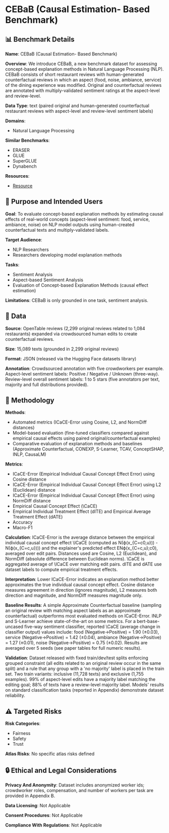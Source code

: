 # CEBaB (Causal Estimation- Based Benchmark)

## 📊 Benchmark Details

**Name**: CEBaB (Causal Estimation- Based Benchmark)

**Overview**: We introduce CEBaB, a new benchmark dataset for assessing concept-based explanation methods in Natural Language Processing (NLP). CEBaB consists of short restaurant reviews with human-generated counterfactual reviews in which an aspect (food, noise, ambiance, service) of the dining experience was modified. Original and counterfactual reviews are annotated with multiply-validated sentiment ratings at the aspect-level and review-level.

**Data Type**: text (paired original and human-generated counterfactual restaurant reviews with aspect-level and review-level sentiment labels)

**Domains**:
- Natural Language Processing

**Similar Benchmarks**:
- ERASER
- GLUE
- SuperGLUE
- Dynabench

**Resources**:
- [Resource](N/A)

## 🎯 Purpose and Intended Users

**Goal**: To evaluate concept-based explanation methods by estimating causal effects of real-world concepts (aspect-level sentiment: food, service, ambiance, noise) on NLP model outputs using human-created counterfactual texts and multiply-validated labels.

**Target Audience**:
- NLP Researchers
- Researchers developing model explanation methods

**Tasks**:
- Sentiment Analysis
- Aspect-based Sentiment Analysis
- Evaluation of Concept-based Explanation Methods (causal effect estimation)

**Limitations**: CEBaB is only grounded in one task, sentiment analysis.

## 💾 Data

**Source**: OpenTable reviews (2,299 original reviews related to 1,084 restaurants) expanded via crowdsourced human edits to create counterfactual reviews.

**Size**: 15,089 texts (grounded in 2,299 original reviews)

**Format**: JSON (released via the Hugging Face datasets library)

**Annotation**: Crowdsourced annotation with five crowdworkers per example. Aspect-level sentiment labels: Positive / Negative / Unknown (three-way). Review-level overall sentiment labels: 1 to 5 stars (five annotators per text, majority and full distributions provided).

## 🔬 Methodology

**Methods**:
- Automated metrics (ICaCE-Error using Cosine, L2, and NormDiff distances)
- Model-based evaluation (fine-tuned classifiers compared against empirical causal effects using paired original/counterfactual examples)
- Comparative evaluation of explanation methods and baselines (Approximate Counterfactual, CONEXP, S-Learner, TCAV, ConceptSHAP, INLP, CausaLM)

**Metrics**:
- ICaCE-Error (Empirical Individual Causal Concept Effect Error) using Cosine distance
- ICaCE-Error (Empirical Individual Causal Concept Effect Error) using L2 (Euclidean) distance
- ICaCE-Error (Empirical Individual Causal Concept Effect Error) using NormDiff distance
- Empirical Causal Concept Effect (\CaCE)
- Empirical Individual Treatment Effect (dITE) and Empirical Average Treatment Effect (dATE)
- Accuracy
- Macro-F1

**Calculation**: ICaCE-Error is the average distance between the empirical individual causal concept effect \ICaCE (computed as N(ϕ(x_{C=c0,u})) - N(ϕ(x_{C=c,u}))) and the explainer's predicted effect ENϕ(x_{C=c,u};c0), averaged over edit pairs. Distances used are Cosine, L2 (Euclidean), and NormDiff (absolute difference between Euclidean norms). \CaCE is aggregated average of \ICaCE over matching edit pairs. dITE and dATE use dataset labels to compute empirical treatment effects.

**Interpretation**: Lower ICaCE-Error indicates an explanation method better approximates the true individual causal concept effect. Cosine distance measures agreement in direction (ignores magnitude), L2 measures both direction and magnitude, and NormDiff measures magnitude only.

**Baseline Results**: A simple Approximate Counterfactual baseline (sampling an original review with matching aspect labels as an approximate counterfactual) outperforms most evaluated methods on ICaCE-Error. INLP and S-Learner achieve state-of-the-art on some metrics. For a bert-base-uncased five-way sentiment classifier, reported \CaCE (average change in classifier output) values include: food (Negative→Positive) = 1.90 (±0.03), service (Negative→Positive) = 1.42 (±0.04), ambiance (Negative→Positive) = 1.27 (±0.01), noise (Negative→Positive) = 0.75 (±0.02). Results are averaged over 5 seeds (see paper tables for full numeric results).

**Validation**: Dataset released with fixed train/dev/test splits enforcing grouped constraint (all edits related to an original review occur in the same split) and a rule that any group with a 'no majority' label is placed in the train set. Two train variants: inclusive (11,728 texts) and exclusive (1,755 examples). 99% of aspect-level edits have a majority label matching the editing goal; 88% of texts have a review-level majority label. Models' results on standard classification tasks (reported in Appendix) demonstrate dataset reliability.

## ⚠️ Targeted Risks

**Risk Categories**:
- Fairness
- Safety
- Trust

**Atlas Risks**:
No specific atlas risks defined

## 🔒 Ethical and Legal Considerations

**Privacy And Anonymity**: Dataset includes anonymized worker ids; crowdworker roles, compensation, and number of workers per task are provided in Appendix B.

**Data Licensing**: Not Applicable

**Consent Procedures**: Not Applicable

**Compliance With Regulations**: Not Applicable
